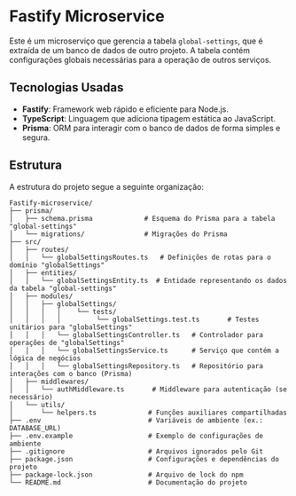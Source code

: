 # Fastify Microservice

Este é um microserviço que gerencia a tabela `global-settings`, que é extraída de um banco de dados de outro projeto. A tabela contém configurações globais necessárias para a operação de outros serviços.

## Tecnologias Usadas

- **Fastify**: Framework web rápido e eficiente para Node.js.
- **TypeScript**: Linguagem que adiciona tipagem estática ao JavaScript.
- **Prisma**: ORM para interagir com o banco de dados de forma simples e segura.

## Estrutura

A estrutura do projeto segue a seguinte organização:
```
Fastify-microservice/
├── prisma/
│   ├── schema.prisma             # Esquema do Prisma para a tabela "global-settings"
│   └── migrations/               # Migrações do Prisma
├── src/
│   ├── routes/
│   │   └── globalSettingsRoutes.ts   # Definições de rotas para o domínio "globalSettings"
│   ├── entities/
│   │   └── globalSettingsEntity.ts  # Entidade representando os dados da tabela "global-settings"
│   ├── modules/
│   │   ├── globalSettings/
│   │   │   │    └── tests/
│   │   │   │         └── globalSettings.test.ts       # Testes unitários para "globalSettings"
│   │   │   └── globalSettingsController.ts   # Controlador para operações de "globalSettings"
│   │   │   └── globalSettingsService.ts      # Serviço que contém a lógica de negócios
│   │   │   └── globalSettingsRepository.ts   # Repositório para interações com o banco (Prisma)
│   ├── middlewares/
│   │   └── authMiddleware.ts       # Middleware para autenticação (se necessário)
│   └── utils/
│       └── helpers.ts             # Funções auxiliares compartilhadas
├── .env                           # Variáveis de ambiente (ex.: DATABASE_URL)
├── .env.example                   # Exemplo de configurações de ambiente
├── .gitignore                     # Arquivos ignorados pelo Git
├── package.json                   # Configurações e dependências do projeto
├── package-lock.json              # Arquivo de lock do npm
└── README.md                      # Documentação do projeto
```